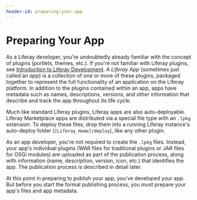 ```yaml
---
header-id: preparing-your-app
---
```


# Preparing Your App

As a Liferay developer, you're undoubtedly already familiar with the concept of
plugins (portlets, themes, etc.). If you're not familiar with Liferay
plugins, see 
[Introduction to Liferay Development](/docs/7-1/tutorials/-/knowledge_base/t/introduction-to-liferay-development).
A *Liferay App* (sometimes just called an *app*) is a collection of one or more
of these plugins, packaged together to represent the full functionality of an
application on the Liferay platform. In addition to the plugins contained within
an app, apps have metadata such as names, descriptions, versions, and other
information that describe and track the app throughout its life cycle. 

Much like standard Liferay plugins, Liferay apps are also auto-deployable.
Liferay Marketplace apps are distributed via a special file type with an `.lpkg`
extension. To deploy these files, drop them into a running Liferay instance's
auto-deploy folder (`[Liferay_Home]/deploy`), like any other plugin. 

As an app developer, you're not required to create the `.lpkg` files. Instead,
your app's individual plugins (WAR files for traditional plugins or JAR files
for OSGi modules) are uploaded as part of the publication process, along with
information (name, description, version, icon, etc.) that identifies the app.
The publication process is described in detail later.

At this point in preparing to publish your app, you've developed your app. But
before you start the formal publishing process, you must prepare your app's
files and app metadata. 
